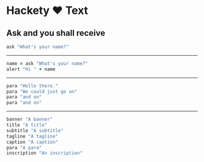 # Hackety ♥ Text #

## Ask and you shall receive ##

``` ruby
ask "What's your name?"
```

---

``` ruby
name = ask "What's your name?"
alert "Hi " + name
```

---

``` ruby
para "Hello there."
para "We could just go on"
para "and on"
para "and on"
```

---

``` ruby
banner "A banner"
title "A title"
subtitle "A subtitle"
tagline "A tagline"
caption "A caption"
para "A para"
inscription "An inscription"
```

